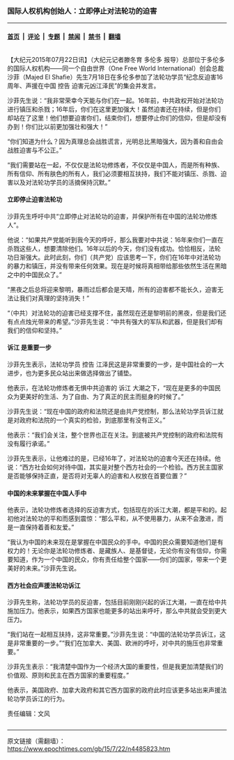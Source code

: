 ### 国际人权机构创始人：立即停止对法轮功的迫害

---

#### [首页](../../../..?n4485823) &nbsp;|&nbsp; [评论](../../../../../epoch-comment?n4485823) &nbsp;|&nbsp; [专题](../../../../../epoch-special?n4485823) &nbsp;|&nbsp; [禁闻](../../../../../epoch-news?n4485823) &nbsp;|&nbsp; [禁书](../../../../../books?n4485823) &nbsp;|&nbsp; [翻墙](https://github.com/gfw-breaker/nogfw/blob/master/README.md?n4485823)


<div class="column" id="artbody" itemprop="articleBody">
 <!-- article content begin -->
 <p>
  【大纪元2015年07月22日讯】（大纪元记者滕冬育
  <ok href="https://www.epochtimes.com/gb/tag/%E5%A4%9A%E4%BC%A6%E5%A4%9A.html">
   多伦多
  </ok>
  报导）总部位于多伦多的国际人权机构——同一个自由世界（One Free World International）创会总裁沙菲（Majed El Shafie）先生7月18日在多伦多参加了法轮功学员“纪念反迫害16周年、声援在中国
  <ok href="https://www.epochtimes.com/gb/tag/%E6%8E%A7%E5%91%8A.html">
   控告
  </ok>
  迫害元凶江泽民”的集会并发言。
 </p>
 <p>
  沙菲先生说：“我非常荣幸今天能与你们在一起。16年前，中共政权开始对法轮功进行镇压和杀戮；16年后，你们在这里更加强大！虽然迫害还在持续，但是你们却站在了这里！他们想要迫害你们，结束你们，想要停止你们的信仰，但是却没有办到！你们比以前更加强壮和强大！”
 </p>
 <p>
  “你们知道为什么？因为真理总会战胜谎言，光明总比黑暗强大，因为善和自由会战胜迫害与不公正。”
 </p>
 <p>
  “我们需要站在一起，不仅仅是法轮功修炼者，不仅仅是中国人，而是所有种族、所有信仰、所有肤色的所有人，我们必须要相互扶持，我们不能对镇压、杀戮、迫害以及对法轮功学员的活摘保持沉默。”
 </p>
 <p>
  <h4>
   立即停止迫害法轮功
  </h4>
  <p>
   沙菲先生呼吁中共“立即停止对法轮功的迫害，并保护所有在中国的法轮功修炼人”。
  </p>
  <p>
   他说：“如果共产党能听到我今天的呼吁，那么我要对中共说：16年来你们一直在杀戮这些人，想要清除他们。16年以后的今天，你们没有成功。恰恰相反，法轮功日渐强大。此时此刻，你们（共产党）应该思考一下，你们在16年中对法轮功的暴力和镇压，并没有带来任何效果。现在是时候将真相带给那些依然生活在黑暗之中的中国民众了。”
  </p>
  <p>
   “黑夜之后总将迎来黎明，暴雨过后都会是天晴，所有的迫害都不能长久，迫害无法让我们对真理的坚持消失！”
  </p>
  <p>
   “（中共）对法轮功的迫害已经支撑不住，虽然现在还是黎明前的黑夜，但是我们还有点点烛光带来的希望。”沙菲先生说：“中共有强大的军队和武器，但是我们却有我们的信仰和坚持。”
  </p>
  <p>
   <h4>
    <ok href="https://www.epochtimes.com/gb/tag/%E8%AF%89%E6%B1%9F.html">
     诉江
    </ok>
    是重要一步
   </h4>
   <p>
    沙菲先生表示，法轮功学员
    <ok href="https://www.epochtimes.com/gb/tag/%E6%8E%A7%E5%91%8A.html">
     控告
    </ok>
    江泽民这是非常重要的一步，是中国社会的一大进步，也为更多民众站出来做选择做出了铺垫。
   </p>
   <p>
    他表示，在法轮功修炼者无惧中共迫害的
    <ok href="https://www.epochtimes.com/gb/tag/%E8%AF%89%E6%B1%9F.html">
     诉江
    </ok>
    大潮之下，“现在是更多的中国民众为更美好的生活、为了自由、为了真正的民主而挺身的时候了。”
   </p>
   <p>
    沙菲先生说：“现在中国的政府和法院还是由共产党控制，那么法轮功学员诉江就是对政府和法院的一个真实的检验，到底那里有没有正义。”
   </p>
   <p>
    他表示：“我们会关注，整个世界也正在关注。到底被共产党控制的政府和法院有没有履行承诺。”
   </p>
   <p>
    沙菲先生表示，让他难过的是，已经16年了，对法轮功的迫害今天还在持续。他说：“西方社会如何对待中国，其实是对整个西方社会的一个检验。西方民主国家是否能够保持正直，是否将对无辜人的迫害和人权放在首要位置？”
   </p>
   <p>
    <h4>
     中国的未来掌握在中国人手中
    </h4>
    <p>
     他表示，法轮功修炼者选择的反迫害方式，包括现在的诉江大潮，都是平和的。起初他对法轮功的平和而感到震惊：“那么平和，从不使用暴力，从来不会激进，而是一直保持着善和友爱。”
    </p>
    <p>
     “我认为中国的未来现在是掌握在中国民众的手中。中国的民众需要知道他们是有权力的！无论你是法轮功修炼者、是藏族人、是基督徒，无论你有没有信仰，你需要知道，作为一个中国的民众，你有责任给整个国家——你们的国家，带来一个更美好的未来。”沙菲先生说。
    </p>
    <p>
     <h4>
      西方社会应声援法轮功诉江
     </h4>
     <p>
      沙菲先生称，法轮功学员的反迫害，包括目前刚刚兴起的诉江大潮，一直在给中共施加压力。他表示，如果西方国家也能更多的站出来呼吁，那么中共就会受到更大压力。
     </p>
     <p>
      “我们站在一起相互扶持，这非常重要。”沙菲先生说：“中国的法轮功学员诉江，这是非常重要的一步。”“我们在加拿大、美国、欧洲的呼吁，对中共的施压也非常重要。”
     </p>
     <p>
      沙菲先生表示：“我清楚中国作为一个经济大国的重要性，但是我更加清楚我们的价值观、原则和民主在西方国家的重要程度。”
     </p>
     <p>
      他表示，美国政府、加拿大政府和其它西方国家的政府此时应该更多站出来声援法轮功学员诉江的行为。
     </p>
     <p>
      责任编辑：文风
     </p>
     <!-- article content end -->
    </p>
   </p>
  </p>
 </p>
</div>


---

原文链接（需翻墙）：https://www.epochtimes.com/gb/15/7/22/n4485823.htm